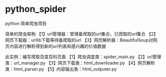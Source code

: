 # python_spider
python 简单爬虫项目

简单的爬虫架构
【1】url管理器：管理备爬取的url集合，已爬取的url集合
【2】网页下载器：urllib下载等待备爬取的url
【3】网页解析器：BeautifulSoup对网页内容进行解析得到新的url列表和感兴趣的价值数据

此实例：编写爬取百度百科页面
【1】爬虫调度类：spider_main.py
【2】url管理类：url_manager.py
【3】网页下载类：html_downloader.py
【4】网页解析类：html_parser.py
【5】内容输出类：html_outputer.py

